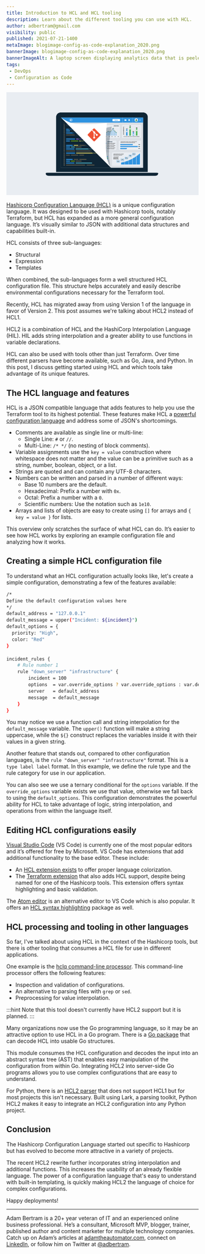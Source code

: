 ```yaml
---
title: Introduction to HCL and HCL tooling
description: Learn about the different tooling you can use with HCL.
author: adbertram@gmail.com
visibility: public
published: 2021-07-21-1400
metaImage: blogimage-config-as-code-explanation_2020.png
bannerImage: blogimage-config-as-code-explanation_2020.png
bannerImageAlt: A laptop screen displaying analytics data that is peeled up on one corner showing the code behind it
tags:
 - DevOps
 - Configuration as Code
---
```


![A laptop screen displaying analytics data that is peeled up on one corner showing the code behind it](blogimage-config-as-code-explanation_2020.png)

[Hashicorp Configuration Language (HCL)](https://www.terraform.io/docs/configuration/index.html) is a unique configuration language. It was designed to be used with Hashicorp tools, notably Terraform, but HCL has expanded as a more general configuration language. It’s visually similar to JSON with additional data structures and capabilities built-in.

HCL consists of three sub-languages: 

- Structural
- Expression
- Templates 

When combined, the sub-languages form a well structured HCL configuration file. This structure helps accurately and easily describe environmental configurations necessary for the Terraform tool.

Recently, HCL has migrated away from using Version 1 of the language in favor of Version 2. This post assumes we're talking about HCL2 instead of HCL1. 

HCL2 is a combination of HCL and the HashiCorp Interpolation Language (HIL). HIL adds string interpolation and a greater ability to use functions in variable declarations.

HCL can also be used with tools other than just Terraform. Over time different parsers have become available, such as Go, Java, and Python. In this post, I discuss getting started using HCL and which tools take advantage of its unique features.

## The HCL language and features

HCL is a JSON compatible language that adds features to help you use the Terraform tool to its highest potential. These features make HCL a [powerful configuration language](https://github.com/hashicorp/hcl/blob/hcl2/hclsyntax/spec.md) and address some of JSON's shortcomings.

- Comments are available as single line or multi-line:
    - Single Line: `#` or `//`.
    - Multi-Line: `/* */` (no nesting of block comments).
- Variable assignments use the `key = value` construction where whitespace does not matter and the value can be a primitive such as a string, number, boolean, object, or a list.
- Strings are quoted and can contain any UTF-8 characters.
- Numbers can be written and parsed in a number of different ways:
    - Base 10 numbers are the default.
    - Hexadecimal: Prefix a number with `0x`.
    - Octal: Prefix a number with a `0`.
    - Scientific numbers: Use the notation such as `1e10`.
- Arrays and lists of objects are easy to create using `[]` for arrays and `{ key = value }` for lists.

This overview only scratches the surface of what HCL can do. It’s easier to see how HCL works by exploring an example configuration file and analyzing how it works.

## Creating a simple HCL configuration file

To understand what an HCL configuration actually looks like, let's create a simple configuration, demonstrating a few of the features available:

```bash
/*
Define the default configuration values here
*/
default_address = "127.0.0.1"
default_message = upper("Incident: ${incident}")
default_options = {
  priority: "High",
  color: "Red"
}

incident_rules {
	# Rule number 1
	rule "down_server" "infrastructure" {
		incident = 100
		options  = var.override_options ? var.override_options : var.default_options
		server   = default_address
		message  = default_message
	}
}
```

You may notice we use a function call and string interpolation for the `default_message` variable. The `upper()` function will make a string uppercase, while the `${}` construct replaces the variables inside it with their values in a given string.

Another feature that stands out, compared to other configuration languages, is the `rule "down_server" "infrastructure"` format. This is a `type label label` format. In this example, we define the rule type and the rule category for use in our application.

You can also see we use a ternary conditional for the `options` variable. If the `override_options` variable exists we use that value, otherwise we fall back to using the `default_options`. This configuration demonstrates the powerful ability for HCL to take advantage of logic, string interpolation, and operations from within the language itself.

## Editing HCL configurations easily

[Visual Studio Code](https://code.visualstudio.com/) (VS Code) is currently one of the most popular editors and it’s offered for free by Microsoft. VS Code has extensions that add additional functionality to the base editor. These include:

- An [HCL extension exists](https://marketplace.visualstudio.com/items?itemName=wholroyd.HCL) to offer proper language colorization.
- The [Terraform extension](https://marketplace.visualstudio.com/items?itemName=4ops.terraform) that also adds HCL support, despite being named for one of the Hashicorp tools. This extension offers syntax highlighting and basic validation.

The [Atom editor](https://atom.io/) is an alternative editor to VS Code which is also popular. It offers an [HCL syntax highlighting](https://atom.io/packages/language-hcl) package as well. 

## HCL processing and tooling in other languages

So far, I've talked about using HCL in the context of the Hashicorp tools, but there is other tooling that consumes a HCL file for use in different applications. 

One example is the [hclq command-line processor](https://hclq.sh/). This command-line processor offers the following features:

- Inspection and validation of configurations.
- An alternative to parsing files with `grep` or `sed`.
- Preprocessing for value interpolation.

:::hint
Note that this tool doesn't currently have HCL2 support but it is planned.
:::

Many organizations now use the Go programming language, so it may be an attractive option to use HCL in a Go program. There is a [Go package](https://godoc.org/github.com/hashicorp/hcl) that can decode HCL into usable Go structures.

This module consumes the HCL configuration and decodes the input into an abstract syntax tree (AST) that enables easy manipulation of the configuration from within Go. Integrating HCL2 into server-side Go programs allows you to use complex configurations that are easy to understand.

For Python, there is an [HCL2 parser](https://pypi.org/project/python-hcl2/) that does not support HCL1 but for most projects this isn't necessary. Built using Lark, a parsing toolkit, Python HCL2 makes it easy to integrate an HCL2 configuration into any Python project.

## Conclusion

The Hashicorp Configuration Language started out specific to Hashicorp but has evolved to become more attractive in a variety of projects. 

The recent HCL2 rewrite further incorporates string interpolation and additional functions. This increases the usability of an already flexible language. The power of a configuration language that's easy to understand with built-in templating, is quickly making HCL2 the language of choice for complex configurations.

Happy deployments!

---

Adam Bertram is a 20+ year veteran of IT and an experienced online business professional. He’s a consultant, Microsoft MVP, blogger, trainer, published author and content marketer for multiple technology companies. Catch up on Adam’s articles at [adamtheautomator.com](http://adamtheautomator.com/), connect on [LinkedIn](https://www.linkedin.com/in/adbertram), or follow him on Twitter at [@adbertram](https://twitter.com/adbertram).
